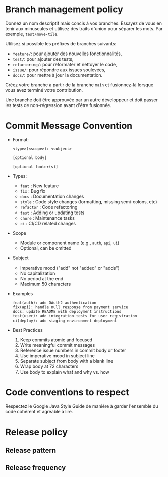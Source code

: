 # Branch management policy

Donnez un nom descriptif mais concis à vos branches. Essayez de vous en tenir aux minuscules et utilisez des traits d'union pour séparer les mots. Par exemple, ``` test/move-tile ```.

Utilisez si possible les préfixes de branches suivants:
- ```feature/```: pour ajouter des nouvelles fonctionnalités,
- ```test/```: pour ajouter des tests,
- ```refactoring/```: pour reformater et nettoyer le code,
- ```issue/```: pour répondre aux issues soulevées,
- ```docs/```: pour mettre à jour la documentation.

Créez votre branche à partir de la branche ```main``` et fusionnez-là lorsque vous avez terminé votre contribution.

Une branche doit être approuvée par un autre développeur et doit passer les tests de non-régression avant d'être fusionnée.

# Commit Message Convention

- Format:
     ```
    <type>(<scope>): <subject>
    
    [optional body]
    
    [optional footer(s)]
    ```
- Types:
  - ``feat`` : New feature
  - ``fix`` : Bug fix
  - ``docs`` : Documentation changes
  - ``style`` : Code style changes (formatting, missing semi-colons, etc)
  - ``refactor`` : Code refactoring
  - ``test`` : Adding or updating tests
  - ``chore`` : Maintenance tasks
  - ``ci`` : CI/CD related changes


- Scope
  - Module or component name (e.g., `auth`, `api`, `ui`)
  - Optional, can be omitted


- Subject
  - Imperative mood ("add" not "added" or "adds")
  - No capitalization
  - No period at the end
  - Maximum 50 characters


- Examples
    ```
    feat(auth): add OAuth2 authentication
    fix(api): handle null response from payment service
    docs: update README with deployment instructions
    test(user): add integration tests for user registration
    ci(deploy): add staging environment deployment
    ```

- Best Practices
  1. Keep commits atomic and focused
  2. Write meaningful commit messages
  3. Reference issue numbers in commit body or footer
  4. Use imperative mood in subject line
  5. Separate subject from body with a blank line
  6. Wrap body at 72 characters
  7. Use body to explain what and why vs. how

# Code conventions to respect

Respectez le Google Java Style Guide de manière à garder l'ensemble du code cohérent et agréable à lire.

# Release policy

## Release pattern

## Release frequency
